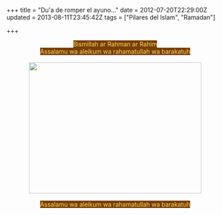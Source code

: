 +++
title = "Du'a de romper el ayuno..."
date = 2012-07-20T22:29:00Z
updated = 2013-08-11T23:45:42Z
tags = ["Pilares del Islam", "Ramadan"]

+++

<div dir="ltr" style="text-align: left;" trbidi="on"><div class="separator" style="clear: both; text-align: center;"><span style="background-color: #783f04; color: #ffd966;">Bismillah ar Rahman ar Rahim</span></div><div class="separator" style="clear: both; text-align: center;"><span style="background-color: #783f04; color: #ffd966;">Assalamu wa aleikum wa rahamatullah wa barakatuh</span></div><div class="separator" style="clear: both; text-align: center;"><br /></div><div class="separator" style="clear: both; text-align: center;"><a href="http://2.bp.blogspot.com/-XxMEnJtDGE0/UAm_r17_FvI/AAAAAAAABb8/cWKT-dVo4s0/s1600/du'a_romper_ayuno.png" imageanchor="1" style="margin-left: 1em; margin-right: 1em;"><img border="0" src="http://2.bp.blogspot.com/-XxMEnJtDGE0/UAm_r17_FvI/AAAAAAAABb8/cWKT-dVo4s0/s320/du'a_romper_ayuno.png" height="303" width="400" /></a></div><div class="separator" style="clear: both; text-align: center;"><br /></div><div class="separator" style="clear: both; text-align: center;"><span style="background-color: #783f04; color: #ffd966;">Assalamu wa aleikum wa rahamatullah wa barakatuh</span></div></div>
